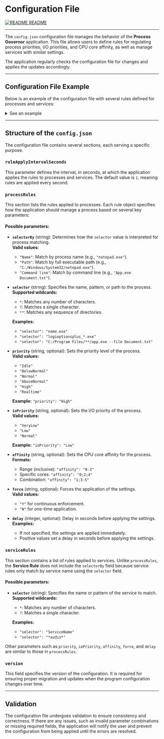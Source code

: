 # Configuration File

[![README](icons/readme.png) README](README.md)

---

The `config.json` configuration file manages the behavior of the **Process Governor** application. This file allows
users to define rules for regulating process priorities, I/O priorities, and CPU core affinity, as well as manage
services with similar settings.

The application regularly checks the configuration file for changes and applies the updates accordingly.

---
## Configuration File Example

Below is an example of the configuration file with several rules defined for processes and services:

<details>
    <summary>See an example</summary>

```json
{
  "ruleApplyIntervalSeconds": 1,
  "processRules": [
    {
      "selectorBy": "Name",
      "selector": "aida_bench64.dll",
      "force": "N"
    },
    {
      "selectorBy": "Name",
      "selector": "bg3*.exe",
      "affinity": "0-15",
      "force": "N",
      "delay": "30"
    },
    {
      "selectorBy": "Name",
      "selector": "logioptionsplus_*.exe",
      "priority": "Idle",
      "ioPriority": "Low",
      "affinity": "0-15",
      "force": "N"
    },
    {
      "selectorBy": "Name",
      "selector": "discord.exe",
      "priority": "Normal",
      "affinity": "0-15",
      "force": "Y"
    },
    {
      "selectorBy": "Name",
      "selector": "audiodg.exe",
      "priority": "Realtime",
      "affinity": "16-23",
      "force": "N"
    },
    {
      "selectorBy": "Name",
      "selector": "*",
      "affinity": "0-15",
      "force": "N"
    }
  ],
  "serviceRules": [
    {
      "priority": "Realtime",
      "selector": "*audio*",
      "force": "N"
    }
  ],
  "version": 3
}
```
</details>

---

## Structure of the `config.json`

The configuration file contains several sections, each serving a specific purpose.

### `ruleApplyIntervalSeconds`

This parameter defines the interval, in seconds, at which the application applies the rules to processes and services.
The default value is `1`, meaning rules are applied every second.

### `processRules`

This section lists the rules applied to processes. Each rule object specifies how the application should manage a
process based on several key parameters:

#### Possible parameters:

- **`selectorBy`** (string): Determines how the `selector` value is interpreted for process matching.  
  **Valid values:**
    - `"Name"`: Match by process name (e.g., `"notepad.exe"`).
    - `"Path"`: Match by full executable path (e.g., `"C:/Windows/System32/notepad.exe"`).
    - `"Command line"`: Match by command line (e.g., `"App.exe Document.txt"`).


- **`selector`** (string): Specifies the name, pattern, or path to the process. 
  **Supported wildcards:**
    - `*`: Matches any number of characters.
    - `?`: Matches a single character.
    - `**`: Matches any sequence of directories.

  **Examples:**
    - `"selector": "name.exe"`
    - `"selector": "logioptionsplus_*.exe"`
    - `"selector": "C:/Program Files/**/app.exe --file Document.txt"`


- **`priority`** (string, optional): Sets the priority level of the process.  
  **Valid values:**
    - `"Idle"`
    - `"BelowNormal"`
    - `"Normal"`
    - `"AboveNormal"`
    - `"High"`
    - `"Realtime"`

  **Example:** `"priority": "High"`


- **`ioPriority`** (string, optional): Sets the I/O priority of the process.  
  **Valid values:**
    - `"VeryLow"`
    - `"Low"`
    - `"Normal"`

  **Example:** `"ioPriority": "Low"`


- **`affinity`** (string, optional): Sets the CPU core affinity for the process.  
  **Formats:**
    - Range (inclusive): `"affinity": "0-3"`
    - Specific cores: `"affinity": "0;2;4"`
    - Combination: `"affinity": "1;3-5"`


- **`force`** (string, optional): Forces the application of the settings.  
  **Valid values:**
    - `"Y"` for continuous enforcement.
    - `"N"` for one-time application.


- **`delay`** (integer, optional): Delay in seconds before applying the settings.  
  **Examples:**
    - If not specified, the settings are applied immediately.
    - Positive values set a delay in seconds before applying the settings.

### `serviceRules`

This section contains a list of rules applied to services. Unlike `processRules`, the **Service Rule** does not include
the `selectorBy` field because service rules only match by service name using the `selector` field.

#### Possible parameters:

- **`selector`** (string): Specifies the name or pattern of the service to match.  
  **Supported wildcards:**
    - `*`: Matches any number of characters.
    - `?`: Matches a single character.

  **Examples:**
    - `"selector": "ServiceName"`
    - `"selector": "*audio*"`

Other parameters such as `priority`, `ioPriority`, `affinity`, `force`, and `delay` are similar to those
in `processRules`.

### `version`

This field specifies the version of the configuration. It is required for ensuring proper migration and updates when the
program configuration changes over time.

---

## Validation

The configuration file undergoes validation to ensure consistency and correctness. If there are any issues, such as
invalid parameter combinations or missing required fields, the application will notify the user and prevent the
configuration from being applied until the errors are resolved.